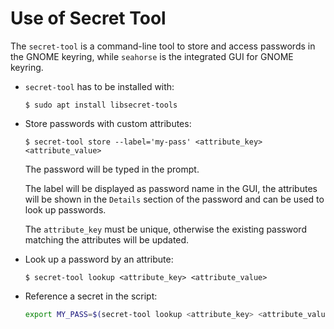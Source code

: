 # Use of Secret Tool

The `secret-tool` is a command-line tool to store and access passwords in the GNOME keyring, while `seahorse` is the integrated GUI for GNOME keyring.

* `secret-tool` has to be installed with:

  ```console
  $ sudo apt install libsecret-tools
  ```

* Store passwords with custom attributes:

  ```console
  $ secret-tool store --label='my-pass' <attribute_key> <attribute_value>
  ```

  The password will be typed in the prompt.

  The label will be displayed as password name in the GUI, the attributes will be shown in the `Details` section of the password and can be used to look up passwords.

  The `attribute_key` must be unique, otherwise the existing password matching the attributes will be updated.

* Look up a password by an attribute:

  ```console
  $ secret-tool lookup <attribute_key> <attribute_value>
  ```

* Reference a secret in the script:

  ```bash
  export MY_PASS=$(secret-tool lookup <attribute_key> <attribute_value>)
  ```
